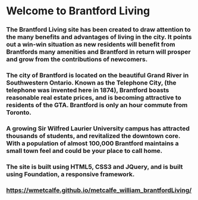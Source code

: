 # Welcome to Brantford Living

### The Brantford Living site has been created to draw attention to the many benefits and advantages of living in the city. It points out a win-win situation as new residents will benefit from Brantfords many amenities and Brantford in return will prosper and grow from the contributions of newcomers.

### The city of Brantford is located on the beautiful Grand River in Southwestern Ontario. Known as the Telephone City, (the telephone was invented here in 1874), Brantford boasts reasonable real estate prices, and is becoming attractive to residents of the GTA. Brantford is only an hour commute from Toronto.

### A growing Sir Wilfred Laurier University campus has attracted thousands of students, and revitalized the downtown core. With a population of almost 100,000 Brantford maintains a small town feel and could be your place to call home.

### The site is built using HTML5, CSS3 and JQuery, and is built using Foundation, a responsive framework.

### https://wmetcalfe.github.io/metcalfe_william_brantfordLiving/
